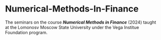 # Numerical-Methods-In-Finance

The seminars on the course ***Numerical Methods in Finance*** (2024) taught at the Lomonosv Moscow State University under the Vega Institue Foundation program. 


